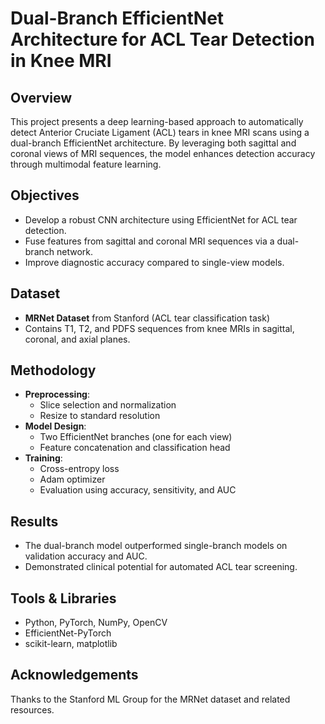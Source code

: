 # Dual-Branch EfficientNet Architecture for ACL Tear Detection in Knee MRI

## Overview

This project presents a deep learning-based approach to automatically detect Anterior Cruciate Ligament (ACL) tears in knee MRI scans using a dual-branch EfficientNet architecture. By leveraging both sagittal and coronal views of MRI sequences, the model enhances detection accuracy through multimodal feature learning.

## Objectives

- Develop a robust CNN architecture using EfficientNet for ACL tear detection.
- Fuse features from sagittal and coronal MRI sequences via a dual-branch network.
- Improve diagnostic accuracy compared to single-view models.

## Dataset

- **MRNet Dataset** from Stanford (ACL tear classification task)
- Contains T1, T2, and PDFS sequences from knee MRIs in sagittal, coronal, and axial planes.

## Methodology

- **Preprocessing**:
  - Slice selection and normalization
  - Resize to standard resolution
- **Model Design**:
  - Two EfficientNet branches (one for each view)
  - Feature concatenation and classification head
- **Training**:
  - Cross-entropy loss
  - Adam optimizer
  - Evaluation using accuracy, sensitivity, and AUC

## Results

- The dual-branch model outperformed single-branch models on validation accuracy and AUC.
- Demonstrated clinical potential for automated ACL tear screening.

## Tools & Libraries

- Python, PyTorch, NumPy, OpenCV
- EfficientNet-PyTorch
- scikit-learn, matplotlib


## Acknowledgements

Thanks to the Stanford ML Group for the MRNet dataset and related resources.
